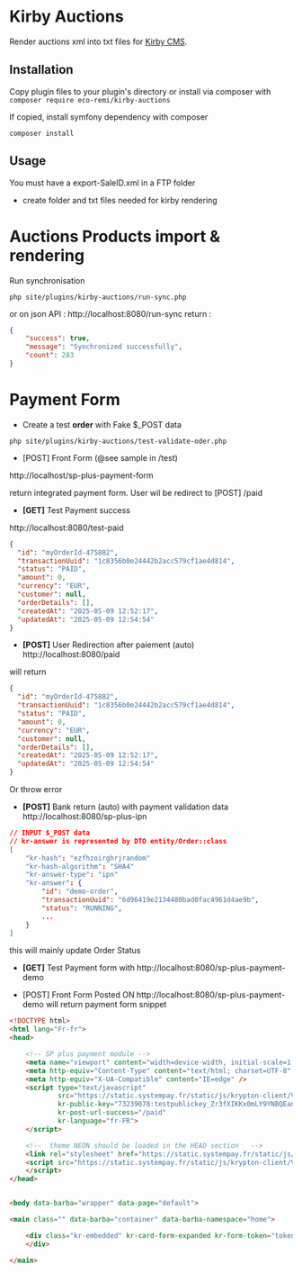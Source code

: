 # Kirby Auctions
Render auctions xml into txt files for [Kirby CMS](https://getkirby.com).

## Installation

Copy plugin files to your plugin's directory or install via composer with `composer require eco-remi/kirby-auctions`

If copied, install symfony dependency with composer

```
composer install
```

## Usage

You must have a export-SaleID.xml in a FTP folder

* create folder and txt files needed for kirby rendering

# Auctions Products import & rendering
Run synchronisation 
```
php site/plugins/kirby-auctions/run-sync.php
```
or on json API :
http://localhost:8080/run-sync
return :
```json
{
    "success": true,
    "message": "Synchronized successfully",
    "count": 283
}
```

# Payment Form

* Create a test **order** with Fake $_POST data
```
php site/plugins/kirby-auctions/test-validate-oder.php
```

* [POST] Front Form (@see sample in /test)

http://localhost/sp-plus-payment-form

return integrated payment form.
User wil be redirect to [POST] /paid

* **[GET]** Test Payment success

http://localhost:8080/test-paid
```json
{
  "id": "myOrderId-475882",
  "transactionUuid": "1c8356b0e24442b2acc579cf1ae4d814",
  "status": "PAID",
  "amount": 0,
  "currency": "EUR",
  "customer": null,
  "orderDetails": [],
  "createdAt": "2025-05-09 12:52:17",
  "updatedAt": "2025-05-09 12:54:54"
}
```

* **[POST]** User Redirection after paiement (auto)
  http://localhost:8080/paid

will return
```json
{
  "id": "myOrderId-475882",
  "transactionUuid": "1c8356b0e24442b2acc579cf1ae4d814",
  "status": "PAID",
  "amount": 0,
  "currency": "EUR",
  "customer": null,
  "orderDetails": [],
  "createdAt": "2025-05-09 12:52:17",
  "updatedAt": "2025-05-09 12:54:54"
}
```
 Or throw error 

* **[POST]** Bank return (auto) with payment validation data 
  http://localhost:8080/sp-plus-ipn 
```json
// INPUT $_POST data
// kr-answer is represented by DTO entity/Order::class
[
    "kr-hash": "ezfhzoirghrjrandom"
    "kr-hash-algorithm": "SHA4"
    "kr-answer-type": "ipn"
    "kr-answer": {
        "id": "demo-order",
        "transactionUuid": "6d96419e2134480bad0fac4961d4ae9b",
        "status": "RUNNING",
        ...
    }
]
```
this will mainly update Order Status

* **[GET]** Test Payment form with
  http://localhost:8080/sp-plus-payment-demo

* [POST] Front Form Posted ON http://localhost:8080/sp-plus-payment-demo
will return payment form snippet

```html
<!DOCTYPE html>
<html lang="Fr-fr">
<head>

    <!-- SP plus payment module -->
    <meta name="viewport" content="width=device-width, initial-scale=1.0, maximum-scale=1.0, user-scalable=no" />
    <meta http-equiv="Content-Type" content="text/html; charset=UTF-8" />
    <meta http-equiv="X-UA-Compatible" content="IE=edge" />
    <script type="text/javascript"
            src="https://static.systempay.fr/static/js/krypton-client/V4.0/stable/kr-payment-form.min.js"
            kr-public-key="73239078:testpublickey_Zr3fXIKKx0mLY9YNBQEan42ano2QsdrLuyb2W54QWmUJQ"
            kr-post-url-success="/paid"
            kr-language="fr-FR">
    </script>

    <!--  theme NEON should be loaded in the HEAD section   -->
    <link rel="stylesheet" href="https://static.systempay.fr/static/js/krypton-client/V4.0/ext/classic-reset.css">
    <script src="https://static.systempay.fr/static/js/krypton-client/V4.0/ext/classic.js">
    </script>
</head>


<body data-barba="wrapper" data-page="default">

<main class="" data-barba="container" data-barba-namespace="home">

    <div class="kr-embedded" kr-card-form-expanded kr-form-token="token">
    </div>

</main>
```
